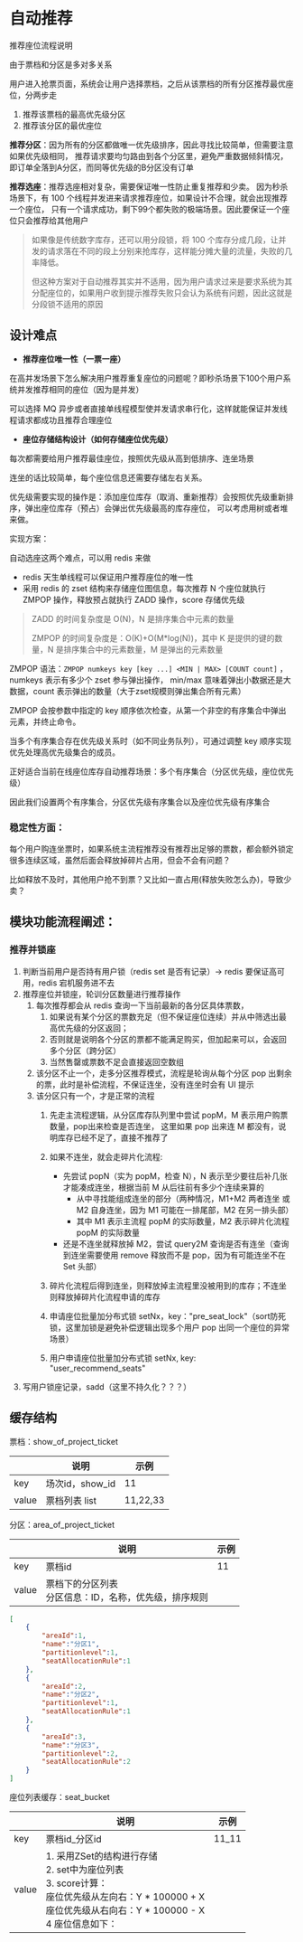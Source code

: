 # 自动推荐

推荐座位流程说明

由于票档和分区是多对多关系

用户进入抢票页面，系统会让用户选择票档，之后从该票档的所有分区推荐最优座位，分两步走
1. 推荐该票档的最高优先级分区 
2. 推荐该分区的最优座位

**推荐分区**：因为所有的分区都做唯一优先级排序，因此寻找比较简单，但需要注意如果优先级相同，
推荐请求要均匀路由到各个分区里，避免严重数据倾斜情况，即订单全落到A分区，而同等优先级的B分区没有订单

**推荐选座**：推荐选座相对复杂，需要保证唯一性防止重复推荐和少卖。
因为秒杀场景下，有 100 个线程并发进来请求推荐座位，如果设计不合理，就会出现推荐一个座位，
只有一个请求成功，剩下99个都失败的极端场景。因此要保证一个座位只会推荐给其他用户

> 如果像是传统数字库存，还可以用分段锁，将 100 个库存分成几段，让并发的请求落在不同的段上分别来抢库存，这样能分摊大量的流量，失败的几率降低。
> 
> 但这种方案对于自动推荐其实并不适用，因为用户请求过来是要求系统为其分配座位的，如果用户收到提示推荐失败只会认为系统有问题，因此这就是分段锁不适用的原因

## 设计难点

- **推荐座位唯一性（一票一座）**

在高并发场景下怎么解决用户推荐重复座位的问题呢？即秒杀场景下100个用户系统并发推荐相同的座位（因为是并发）

可以选择 MQ 异步或者直接单线程模型使并发请求串行化，这样就能保证并发线程请求都成功且推荐合理座位

- **座位存储结构设计（如何存储座位优先级）**

每次都需要给用户推荐最佳座位，按照优先级从高到低排序、连坐场景

连坐的话比较简单，每个座位信息还需要存储左右关系。

优先级需要实现的操作是：添加座位库存（取消、重新推荐）会按照优先级重新排序，弹出座位库存（预占）会弹出优先级最高的库存座位，
可以考虑用树或者堆来做。

实现方案：

自动选座这两个难点，可以用 redis 来做

- redis 天生单线程可以保证用户推荐座位的唯一性
- 采用 redis 的 zset 结构来存储座位图信息，每次推荐 N 个座位就执行 ZMPOP 操作，释放预占就执行 ZADD 操作，score 存储优先级 

> ZADD 的时间复杂度是 O(N)，N 是排序集合中元素的数量 
> 
> ZMPOP 的时间复杂度是：O(K)+O(M*log(N))，其中 K 是提供的键的数量，N 是排序集合中的元素数量，M 是弹出的元素数量

ZMPOP 语法：`ZMPOP numkeys key [key ...] <MIN | MAX> [COUNT count]` ，numkeys 表示有多少个 zset 参与弹出操作，
    min/max 意味着弹出小数据还是大数据，count 表示弹出的数量（大于zset规模则弹出集合所有元素）

ZMPOP 会按参数中指定的 key 顺序依次检查，‌从第一个非空的有序集合中弹出元素‌，并终止命令‌。 

当多个有序集合存在优先级关系时（如不同业务队列），可通过调整 key 顺序实现优先处理高优先级集合的成员。

正好适合当前在线座位库存自动推荐场景：多个有序集合（分区优先级，座位优先级）

因此我们设置两个有序集合，分区优先级有序集合以及座位优先级有序集合

### 稳定性方面：
每个用户购连坐票时，如果系统主流程推荐没有推荐出足够的票数，都会额外锁定很多连续区域，虽然后面会释放掉碎片占用，但会不会有问题？

比如释放不及时，其他用户抢不到票？又比如一直占用(释放失败怎么办)，导致少卖？

## 模块功能流程阐述：

### 推荐并锁座

1. 判断当前用户是否持有用户锁（redis set 是否有记录）-> redis 要保证高可用，redis 宕机服务进不去
2. 推荐座位并锁座，轮训分区数量进行推荐操作
   1. 每次推荐都会从 redis 查询一下当前最新的各分区具体票数， 
      1. 如果说有某个分区的票数充足（但不保证座位连续）并从中筛选出最高优先级的分区返回； 
      2. 否则就是说明各个分区的票都不能满足购买，但加起来可以，会返回多个分区（跨分区）
      3. 当然售罄或票数不足会直接返回空数组
   2. 该分区不止一个，走多分区推荐模式，流程是轮询从每个分区 pop 出剩余的票，此时是补偿流程，不保证连坐，没有连坐时会有 UI 提示
   3. 该分区只有一个，才是正常的流程
      1. 先走主流程逻辑，从分区库存队列里中尝试 popM，M 表示用户购票数量，pop出来检查是否连坐，
      这里如果 pop 出来连 M 都没有，说明库存已经不足了，直接不推荐了
      
      2. 如果不连坐，就会走碎片化流程:
         - 先尝试 popN（实为 popM，检查 N），N 表示至少要往后补几张才能凑成连坐，根据当前 M 从后往前有多少个连续来算的
            - 从中寻找能组成连坐的部分（两种情况，M1+M2 两者连坐 或 M2 自身连坐，因为 M1 可能在一排尾部，M2 在另一排头部）
            - 其中 M1 表示主流程 popM 的实际数量，M2 表示碎片化流程 popM 的实际数量
         - 还是不连坐就释放掉 M2，尝试 query2M 查询是否有连坐（查询到连坐需要使用 remove 释放而不是 pop，因为有可能连坐不在 Set 头部）
      3. 碎片化流程后得到连坐，则释放掉主流程里没被用到的库存；不连坐则释放掉碎片化流程申请的库存
      4. 申请座位批量加分布式锁 setNx，key："pre_seat_lock"（sort防死锁，这里加锁是避免补偿逻辑出现多个用户 pop 出同一个座位的异常场景）
      5. 用户申请座位批量加分布式锁 setNx, key: "user_recommend_seats"
3. 写用户锁座记录，sadd（这里不持久化？？？）

## 缓存结构

票档：show_of_project_ticket

|  | 说明 | 示例       |
|---|----|----------|
| key | 场次id，show_id | 11       |
| value | 票档列表 list | 11,22,33 |

分区：area_of_project_ticket

|  | 说明       | 示例            |
|---|----------|---------------|
| key | 票档id     | 11            |
| value | 票档下的分区列表<br/>分区信息：ID，名称，优先级，排序规则 | |

```json
[
    {
        "areaId":1,
        "name":"分区1",
        "partitionlevel":1,
        "seatAllocationRule":1
    },
    {
        "areaId":2,
        "name":"分区2",
        "partitionlevel":1,
        "seatAllocationRule":1
    },
    {
        "areaId":3,
        "name":"分区3",
        "partitionlevel":2,
        "seatAllocationRule":2
    }
]
```

座位列表缓存：seat_bucket

|       | 说明               | 示例    |
|-------|------------------|-------|
| key   | 票档id_分区id        | 11_11 |
| value | 1. 采用ZSet的结构进行存储<br/>2. set中为座位列表<br/>3. score计算：<br/>座位优先级从左向右：Y * 100000 + X<br/>座位优先级从右向右：Y * 100000 - X<br/>4 座位信息如下：  |       |




